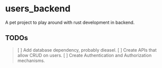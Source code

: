 # users_backend

A pet project to play around with rust development in backend.

## TODOs

> [ ] Add database dependency, probably dieasel.
> [ ] Create APIs that allow CRUD on users.
> [ ] Create Authentication and Authorization mechanisms.
